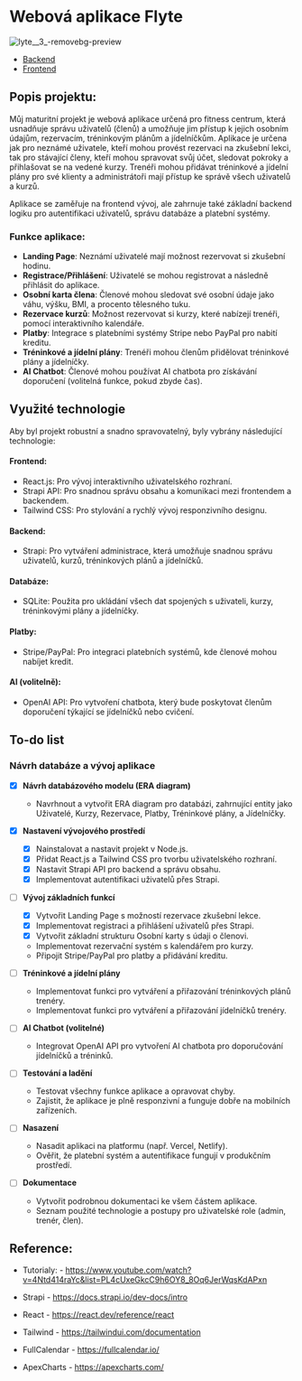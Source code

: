 # Webová aplikace Flyte

![lyte__3_-removebg-preview](https://github.com/user-attachments/assets/87eb6fb5-6510-4b09-b192-260e14ce8932)

- [Backend](https://github.com/vmazurova/flyte_maturitni_projekt/tree/master/backend)
- [Frontend](https://github.com/vmazurova/frontend-mat)

## Popis projektu:

Můj maturitní projekt je webová aplikace určená pro fitness centrum, která usnadňuje správu uživatelů (členů) a umožňuje jim přístup k jejich osobním údajům, rezervacím, tréninkovým plánům a jídelníčkům. Aplikace je určena jak pro neznámé uživatele, kteří mohou provést rezervaci na zkušební lekci, tak pro stávající členy, kteří mohou spravovat svůj účet, sledovat pokroky a přihlašovat se na vedené kurzy. Trenéři mohou přidávat tréninkové a jídelní plány pro své klienty a administrátoři mají přístup ke správě všech uživatelů a kurzů.

Aplikace se zaměřuje na frontend vývoj, ale zahrnuje také základní backend logiku pro autentifikaci uživatelů, správu databáze a platební systémy.

### Funkce aplikace:
- **Landing Page**: Neznámí uživatelé mají možnost rezervovat si zkušební hodinu.
- **Registrace/Přihlášení**: Uživatelé se mohou registrovat a následně přihlásit do aplikace.
- **Osobní karta člena**: Členové mohou sledovat své osobní údaje jako váhu, výšku, BMI, a procento tělesného tuku.
- **Rezervace kurzů**: Možnost rezervovat si kurzy, které nabízejí trenéři, pomocí interaktivního kalendáře.
- **Platby**: Integrace s platebními systémy Stripe nebo PayPal pro nabití kreditu.
- **Tréninkové a jídelní plány**: Trenéři mohou členům přidělovat tréninkové plány a jídelníčky.
- **AI Chatbot**: Členové mohou používat AI chatbota pro získávání doporučení (volitelná funkce, pokud zbyde čas).

## Využité technologie

Aby byl projekt robustní a snadno spravovatelný, byly vybrány následující technologie:

#### Frontend:

- React.js: Pro vývoj interaktivního uživatelského rozhraní.
- Strapi API: Pro snadnou správu obsahu a komunikaci mezi frontendem a backendem.
- Tailwind CSS: Pro stylování a rychlý vývoj responzivního designu.

#### Backend:

- Strapi: Pro vytváření administrace, která umožňuje snadnou správu uživatelů, kurzů, tréninkových plánů a jídelníčků.

#### Databáze:

- SQLite: Použita pro ukládání všech dat spojených s uživateli, kurzy, tréninkovými plány a jídelníčky.

#### Platby:

- Stripe/PayPal: Pro integraci platebních systémů, kde členové mohou nabíjet kredit.

#### AI (volitelně):

- OpenAI API: Pro vytvoření chatbota, který bude poskytovat členům doporučení týkající se jídelníčků nebo cvičení.

## To-do list

### Návrh databáze a vývoj aplikace

- [x] **Návrh databázového modelu (ERA diagram)**
  - Navrhnout a vytvořit ERA diagram pro databázi, zahrnující entity jako Uživatelé, Kurzy, Rezervace, Platby, Tréninkové plány, a Jídelníčky.

- [x] **Nastavení vývojového prostředí**
  - [x] Nainstalovat a nastavit projekt v Node.js.
  - [x] Přidat React.js a Tailwind CSS pro tvorbu uživatelského rozhraní.
  - [x] Nastavit Strapi API pro backend a správu obsahu.
  - [x] Implementovat autentifikaci uživatelů přes Strapi.

- [ ] **Vývoj základních funkcí**
  - [x] Vytvořit Landing Page s možností rezervace zkušební lekce.
  - [x] Implementovat registraci a přihlášení uživatelů přes Strapi.
  - [x] Vytvořit základní strukturu Osobní karty s údaji o členovi.
  - Implementovat rezervační systém s kalendářem pro kurzy.
  - Připojit Stripe/PayPal pro platby a přidávání kreditu.

- [ ] **Tréninkové a jídelní plány**
  - Implementovat funkci pro vytváření a přiřazování tréninkových plánů trenéry.
  - Implementovat funkci pro vytváření a přiřazování jídelníčků trenéry.

- [ ] **AI Chatbot (volitelné)**
  - Integrovat OpenAI API pro vytvoření AI chatbota pro doporučování jídelníčků a tréninků.

- [ ] **Testování a ladění**
  - Testovat všechny funkce aplikace a opravovat chyby.
  - Zajistit, že aplikace je plně responzivní a funguje dobře na mobilních zařízeních.

- [ ] **Nasazení**
  - Nasadit aplikaci na platformu (např. Vercel, Netlify).
  - Ověřit, že platební systém a autentifikace fungují v produkčním prostředí.

- [ ] **Dokumentace**
  - Vytvořit podrobnou dokumentaci ke všem částem aplikace.
  - Seznam použité technologie a postupy pro uživatelské role (admin, trenér, člen).

##  Reference: 
  - Tutorialy:
        - https://www.youtube.com/watch?v=4Ntd414raYc&list=PL4cUxeGkcC9h6OY8_8Oq6JerWqsKdAPxn

  - Strapi - https://docs.strapi.io/dev-docs/intro
  - React - https://react.dev/reference/react
  - Tailwind - https://tailwindui.com/documentation
  - FullCalendar - https://fullcalendar.io/
  - ApexCharts - https://apexcharts.com/